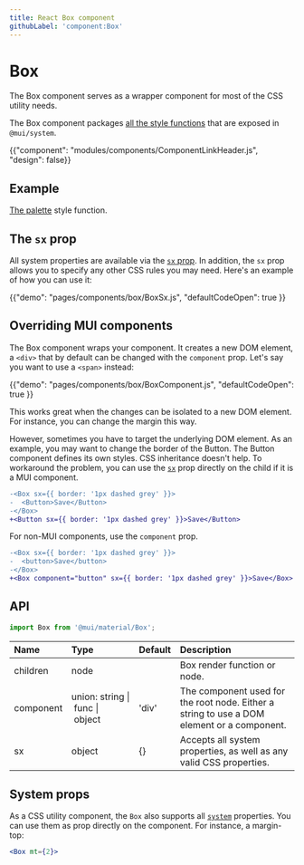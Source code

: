 ```yaml
---
title: React Box component
githubLabel: 'component:Box'
---
```


# Box

<p class="description">The Box component serves as a wrapper component for most of the CSS utility needs.</p>

The Box component packages [all the style functions](/system/basics/#all-inclusive) that are exposed in `@mui/system`.

{{"component": "modules/components/ComponentLinkHeader.js", "design": false}}

## Example

[The palette](/system/palette/) style function.

## The `sx` prop

All system properties are available via the [`sx` prop](/system/basics/#the-sx-prop).
In addition, the `sx` prop allows you to specify any other CSS rules you may need. Here's an example of how you can use it:

{{"demo": "pages/components/box/BoxSx.js", "defaultCodeOpen": true }}

## Overriding MUI components

The Box component wraps your component.
It creates a new DOM element, a `<div>` that by default can be changed with the `component` prop.
Let's say you want to use a `<span>` instead:

{{"demo": "pages/components/box/BoxComponent.js", "defaultCodeOpen": true }}

This works great when the changes can be isolated to a new DOM element.
For instance, you can change the margin this way.

However, sometimes you have to target the underlying DOM element.
As an example, you may want to change the border of the Button.
The Button component defines its own styles. CSS inheritance doesn't help.
To workaround the problem, you can use the [`sx`](/system/basics/#the-sx-prop) prop directly on the child if it is a MUI component.

```diff
-<Box sx={{ border: '1px dashed grey' }}>
-  <Button>Save</Button>
-</Box>
+<Button sx={{ border: '1px dashed grey' }}>Save</Button>
```

For non-MUI components, use the `component` prop.

```diff
-<Box sx={{ border: '1px dashed grey' }}>
-  <button>Save</button>
-</Box>
+<Box component="button" sx={{ border: '1px dashed grey' }}>Save</Box>
```

## API

```jsx
import Box from '@mui/material/Box';
```

| Name                                     | Type                                                                                                        | Default                                 | Description                                                                                |
| :--------------------------------------- | :---------------------------------------------------------------------------------------------------------- | :-------------------------------------- | :----------------------------------------------------------------------------------------- |
| <span class="prop-name">children</span>  | <span class="prop-type">node<br></span>                                                                     |                                         | Box render function or node.                                                               |
| <span class="prop-name">component</span> | <span class="prop-type">union:&nbsp;string&nbsp;&#124;<br>&nbsp;func&nbsp;&#124;<br>&nbsp;object<br></span> | <span class="prop-default">'div'</span> | The component used for the root node. Either a string to use a DOM element or a component. |
| <span class="prop-name">sx</span>        | <span class="prop-type">object</span>                                                                       | <span class="prop-default">{}</span>    | Accepts all system properties, as well as any valid CSS properties.                        |

## System props

As a CSS utility component, the `Box` also supports all [`system`](/system/properties/) properties. You can use them as prop directly on the component.
For instance, a margin-top:

```jsx
<Box mt={2}>
```
